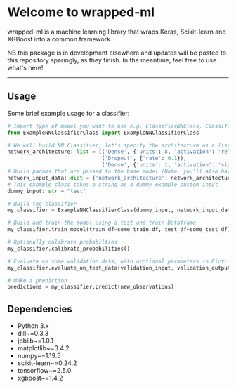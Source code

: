 # Welcome to wrapped-ml

wrapped-ml is a machine learning library that wraps Keras, 
Scikit-learn and XGBoost into a common framework.

NB this package is in development elsewhere and updates 
will be posted to this repository sparingly, as they finish.
In the meantime, feel free to use what's here!
<hr/>

## Usage

Some brief example usage for a classifier:

```python
# Import type of model you want to use e.g. ClassifierNNClass, ClassifierSklearnClass or custom (as here).
from ExampleNNClassifierClass import ExampleNNClassifierClass

# We will build NN Classifier, let's specify the architecture as a list of layer names and their params
network_architecture: list = [('Dense', {'units': 8, 'activation': 'relu'}),
                              ('Dropout', {'rate': 0.1}),
                              ('Dense', {'units': 1, 'activation': 'sigmoid'})]
# Build params that are passed to the base model (Note, you'll also have to specify input shape)
network_input_data: dict = {'network_architecture': network_architecture}
# This example class takes a string as a dummy example custom input
dummy_input: str = "test"

# Build the classifier
my_classifier = ExampleNNClassifierClass(dummy_input, network_input_data)

# Build and train the model using a test and train Dataframe
my_classifier.train_model(train_df=some_train_df, test_df=some_test_df)

# Optionally calibrate probabilties
my_classifier.calibrate_probabilities()

# Evaluate on some validation data, with orptional parameters in Dict: testing_func_args
my_classifier.evaluate_on_test_data(validation_input, validation_output, testing_args=testing_func_args)

# Make a prediction
predictions = my_classifier.predict(new_observations)
```

## Dependencies

- Python 3.x
- dill~=0.3.3
- joblib~=1.0.1
- matplotlib~=3.4.2
- numpy~=1.19.5
- scikit-learn~=0.24.2
- tensorflow~=2.5.0
- xgboost~=1.4.2
